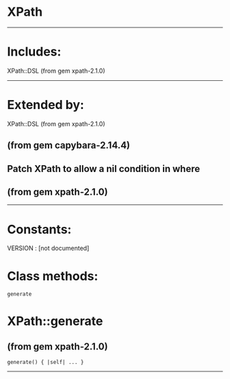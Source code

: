 # XPath

---
# Includes:
XPath::DSL (from gem xpath-2.1.0)

---
# Extended by:
XPath::DSL (from gem xpath-2.1.0)

(from gem capybara-2.14.4)
---
Patch XPath to allow a nil condition in where
---
(from gem xpath-2.1.0)
---







---
# Constants:

VERSION
:   [not documented]


# Class methods:

    generate

# XPath::generate

(from gem xpath-2.1.0)
---
    generate() { |self| ... }

---


